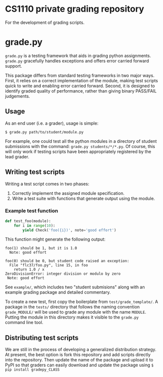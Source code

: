# CS1110 private grading repository

For the development of grading scripts.

# grade.py
`grade.py` is a testing framework that aids in grading python assignments. `grade.py` gracefully handles exceptions and offers error carried forward support.

This package differs from standard testing frameworks in two major ways. First, it relies on a correct implementation of the module, making test scripts quick to write and enabling error carried forward. Second, it is designed to identify graded quality of performance, rather than giving binary PASS/FAIL judgements.

## Usage

As an end user (i.e. a grader), usage is simple:

    $ grade.py path/to/student/module.py

For example, one could test all the python modules in a directory of student submissions with the command: `grade.py students/*/*.py`. Of course, this will only work if testing scripts have been appropriately registered by the lead grader.

## Writing test scripts

Writing a test script comes in two phases: 

1. Correctly implement the assigned module specification.
2. Write a test suite with functions that generate output using the module.

### Example test function

```python
def test_foo(module):
    for i in range(10):
        yield Check('foo({i})', note='good effort')
```

This function might generate the following output:

```
foo(1) should be 1, but it is 1.0
  Note: good effort

foo(0) should be 0, but student code raised an exception:
  File "flc37/foo.py", line 15, in foo
    return 1.0 / x
ZeroDivisionError: integer division or modulo by zero
 Note: good effort

```


See `example/`, which includes two "student submisions" along with an example grading package and detailed commentary.

To create a new test, first copy the boilerplate from `test/grade_template/`. A package in the `tests/` directory that follows the naming convention `grade_MODULE/` will be used to grade any module with the name `MODULE`. Putting the module in this directory makes it visible to the `grade.py` command line tool.

## Distributing test scripts

We are still in the process of developing a generalized distribution strategy. At present, the best option is fork this repository and add scripts directly into the repository. Then update the name of the package and upload it to PyPI so that graders can easily download and update the package using `$ pip install gradepy_CLASS`
